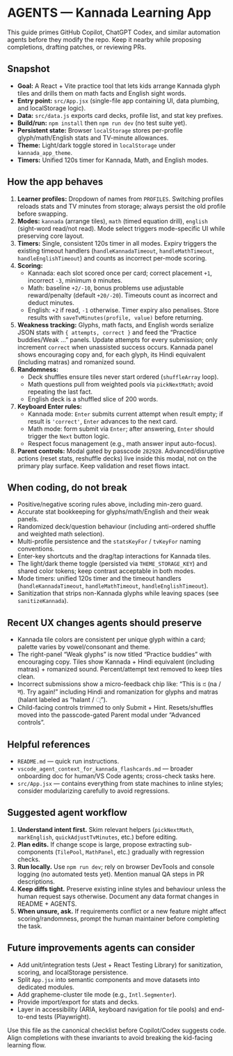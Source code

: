 # AGENTS — Kannada Learning App

This guide primes GitHub Copilot, ChatGPT Codex, and similar automation agents before they modify the repo. Keep it nearby while proposing completions, drafting patches, or reviewing PRs.

## Snapshot
- **Goal:** A React + Vite practice tool that lets kids arrange Kannada glyph tiles and drills them on math facts and English sight words.
- **Entry point:** `src/App.jsx` (single-file app containing UI, data plumbing, and localStorage logic).
- **Data:** `src/data.js` exports card decks, profile list, and stat key prefixes.
- **Build/run:** `npm install` then `npm run dev` (no test suite yet).
- **Persistent state:** Browser `localStorage` stores per-profile glyph/math/English stats and TV-minute allowances.
- **Theme:** Light/dark toggle stored in `localStorage` under `kannada_app_theme`.
- **Timers:** Unified 120s timer for Kannada, Math, and English modes.

## How the app behaves
1. **Learner profiles:** Dropdown of names from `PROFILES`. Switching profiles reloads stats and TV minutes from storage; always persist the old profile before swapping.
2. **Modes:** `kannada` (arrange tiles), `math` (timed equation drill), `english` (sight-word read/not read). Mode select triggers mode-specific UI while preserving core layout.
3. **Timers:** Single, consistent 120s timer in all modes. Expiry triggers the existing timeout handlers (`handleKannadaTimeout`, `handleMathTimeout`, `handleEnglishTimeout`) and counts as incorrect per-mode scoring.
4. **Scoring:**
   - Kannada: each slot scored once per card; correct placement `+1`, incorrect `-3`, minimum `0` minutes.
   - Math: baseline `+2/-10`, bonus problems use adjustable reward/penalty (default `+20/-20`). Timeouts count as incorrect and deduct minutes.
   - English: `+2` if read, `-1` otherwise. Timer expiry also penalises.
   Store results with `saveTvMinutes(profile, value)` before returning.
4. **Weakness tracking:** Glyphs, math facts, and English words serialize JSON stats with `{ attempts, correct }` and feed the “Practice buddies/Weak …” panels. Update attempts for every submission; only increment `correct` when unassisted success occurs. Kannada panel shows encouraging copy and, for each glyph, its Hindi equivalent (including matras) and romanized sound.
5. **Randomness:**
   - Deck shuffles ensure tiles never start ordered (`shuffleArray` loop).
   - Math questions pull from weighted pools via `pickNextMath`; avoid repeating the last fact.
   - English deck is a shuffled slice of 200 words.
6. **Keyboard Enter rules:**
   - Kannada mode: `Enter` submits current attempt when result empty; if result is `'correct'`, `Enter` advances to the next card.
   - Math mode: form submit via `Enter`; after answering, `Enter` should trigger the `Next` button logic.
   - Respect focus management (e.g., math answer input auto-focus).
7. **Parent controls:** Modal gated by passcode `282928`. Advanced/disruptive actions (reset stats, reshuffle decks) live inside this modal, not on the primary play surface. Keep validation and reset flows intact.

## When coding, do not break
- Positive/negative scoring rules above, including min-zero guard.
- Accurate stat bookkeeping for glyphs/math/English and their weak panels.
- Randomized deck/question behaviour (including anti-ordered shuffle and weighted math selection).
- Multi-profile persistence and the `statsKeyFor` / `tvKeyFor` naming conventions.
- Enter-key shortcuts and the drag/tap interactions for Kannada tiles.
- The light/dark theme toggle (persisted via `THEME_STORAGE_KEY`) and shared color tokens; keep contrast acceptable in both modes.
- Mode timers: unified 120s timer and the timeout handlers (`handleKannadaTimeout`, `handleMathTimeout`, `handleEnglishTimeout`).
- Sanitization that strips non-Kannada glyphs while leaving spaces (see `sanitizeKannada`).

## Recent UX changes agents should preserve
- Kannada tile colors are consistent per unique glyph within a card; palette varies by vowel/consonant and theme.
- The right-panel “Weak glyphs” is now titled “Practice buddies” with encouraging copy. Tiles show Kannada + Hindi equivalent (including matras) + romanized sound. Percent/attempt text removed to keep tiles clean.
- Incorrect submissions show a micro-feedback chip like: “This is ನ (na / न). Try again!” including Hindi and romanization for glyphs and matras (halant labeled as “halant / ्”).
- Child-facing controls trimmed to only Submit + Hint. Resets/shuffles moved into the passcode-gated Parent modal under “Advanced controls”.

## Helpful references
- `README.md` — quick run instructions.
- `vscode_agent_context_for_kannada_flashcards.md` — broader onboarding doc for human/VS Code agents; cross-check tasks here.
- `src/App.jsx` — contains everything from state machines to inline styles; consider modularizing carefully to avoid regressions.

## Suggested agent workflow
1. **Understand intent first.** Skim relevant helpers (`pickNextMath`, `markEnglish`, `quickAdjustTvMinutes`, etc.) before editing.
2. **Plan edits.** If change scope is large, propose extracting sub-components (`TilePool`, `MathPanel`, etc.) gradually with regression checks.
3. **Run locally.** Use `npm run dev`; rely on browser DevTools and console logging (no automated tests yet). Mention manual QA steps in PR descriptions.
4. **Keep diffs tight.** Preserve existing inline styles and behaviour unless the human request says otherwise. Document any data format changes in README + AGENTS.
5. **When unsure, ask.** If requirements conflict or a new feature might affect scoring/randomness, prompt the human maintainer before completing the task.

## Future improvements agents can consider
- Add unit/integration tests (Jest + React Testing Library) for sanitization, scoring, and localStorage persistence.
- Split `App.jsx` into semantic components and move datasets into dedicated modules.
- Add grapheme-cluster tile mode (e.g., `Intl.Segmenter`).
- Provide import/export for stats and decks.
- Layer in accessibility (ARIA, keyboard navigation for tile pools) and end-to-end tests (Playwright).

Use this file as the canonical checklist before Copilot/Codex suggests code. Align completions with these invariants to avoid breaking the kid-facing learning flow.
